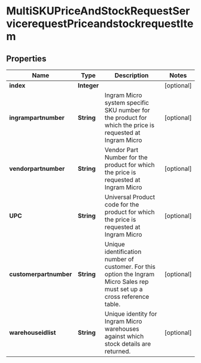 

# MultiSKUPriceAndStockRequestServicerequestPriceandstockrequestItem


## Properties

| Name | Type | Description | Notes |
|------------ | ------------- | ------------- | -------------|
|**index** | **Integer** |  |  [optional] |
|**ingrampartnumber** | **String** | Ingram Micro system specific SKU number for the product for which the price is requested at Ingram Micro |  [optional] |
|**vendorpartnumber** | **String** | Vendor Part Number for the product for which the price is requested at Ingram Micro |  [optional] |
|**UPC** | **String** | Universal Product code for the product for which the price is requested at Ingram Micro |  [optional] |
|**customerpartnumber** | **String** | Unique identification number of customer. For this option the Ingram Micro Sales rep must set up a cross reference table.  |  [optional] |
|**warehouseidlist** | **String** | Unique identity for Ingram Micro warehouses against which stock details are returned. |  [optional] |



